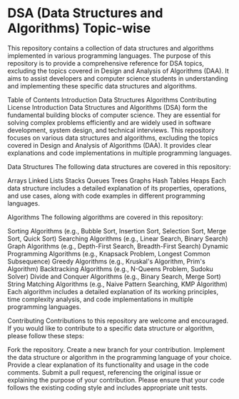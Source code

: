  # DSA (Data Structures and Algorithms) Topic-wise
This repository contains a collection of data structures and algorithms implemented in various programming languages. The purpose of this repository is to provide a comprehensive reference for DSA topics, excluding the topics covered in Design and Analysis of Algorithms (DAA). It aims to assist developers and computer science students in understanding and implementing these specific data structures and algorithms.

Table of Contents
Introduction
Data Structures
Algorithms
Contributing
License
Introduction
Data Structures and Algorithms (DSA) form the fundamental building blocks of computer science. They are essential for solving complex problems efficiently and are widely used in software development, system design, and technical interviews. This repository focuses on various data structures and algorithms, excluding the topics covered in Design and Analysis of Algorithms (DAA). It provides clear explanations and code implementations in multiple programming languages.

Data Structures
The following data structures are covered in this repository:

Arrays
Linked Lists
Stacks
Queues
Trees
Graphs
Hash Tables
Heaps
Each data structure includes a detailed explanation of its properties, operations, and use cases, along with code examples in different programming languages.

Algorithms
The following algorithms are covered in this repository:

Sorting Algorithms (e.g., Bubble Sort, Insertion Sort, Selection Sort, Merge Sort, Quick Sort)
Searching Algorithms (e.g., Linear Search, Binary Search)
Graph Algorithms (e.g., Depth-First Search, Breadth-First Search)
Dynamic Programming Algorithms (e.g., Knapsack Problem, Longest Common Subsequence)
Greedy Algorithms (e.g., Kruskal's Algorithm, Prim's Algorithm)
Backtracking Algorithms (e.g., N-Queens Problem, Sudoku Solver)
Divide and Conquer Algorithms (e.g., Binary Search, Merge Sort)
String Matching Algorithms (e.g., Naive Pattern Searching, KMP Algorithm)
Each algorithm includes a detailed explanation of its working principles, time complexity analysis, and code implementations in multiple programming languages.

Contributing
Contributions to this repository are welcome and encouraged. If you would like to contribute to a specific data structure or algorithm, please follow these steps:

Fork the repository.
Create a new branch for your contribution.
Implement the data structure or algorithm in the programming language of your choice.
Provide a clear explanation of its functionality and usage in the code comments.
Submit a pull request, referencing the original issue or explaining the purpose of your contribution.
Please ensure that your code follows the existing coding style and includes appropriate unit tests.
